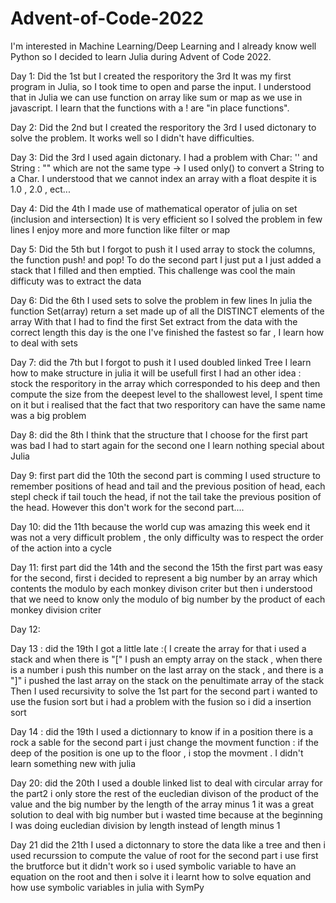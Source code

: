 # Advent-of-Code-2022
I'm interested in Machine Learning/Deep Learning and I already know well Python so I decided to learn Julia during Advent of Code 2022.


Day 1:
Did the 1st but I created the resporitory the 3rd
It was my first program in Julia, so I took time to open and parse the input.
I understood that in Julia we can use function on array like sum or map as we use in javascript.
I learn that the functions with a ! are "in place functions".

Day 2:
Did the 2nd but I created the resporitory the 3rd
I used dictonary to solve the problem.
It works well so I didn't have difficulties.

Day 3:
Did the 3rd
I used again dictonary.
I had a problem with Char: '' and String : "" which are not the same type -> I used  only() to convert a String to a Char.
I understood that we cannot index an array with a float despite it is 1.0 , 2.0 , ect...

Day 4:
Did the 4th
I made use of mathematical operator of julia on set (inclusion and intersection)
It is very efficient so I solved the problem in few lines
I enjoy more and more function like filter or map

Day 5:
Did the 5th but I forgot to push it
I used array to stock the columns, the function push! and pop! 
To do the second part I just put a I just added a stack that I filled and then emptied.
This challenge was cool the main difficuty was to extract the data 

Day 6:
Did the 6th 
I used sets to solve the problem in few lines
In julia the function Set(array) return a set made up of all the DISTINCT elements of the array
With that I had to find the first Set extract from the data with the correct length
this day is the one I've finished the fastest so far , I learn how to deal with sets

Day 7:
did the 7th but I forgot to push it
I used doubled linked Tree 
I learn how to make structure in julia it will be usefull
first I had an other idea : stock the resporitory in the array which corresponded to his deep and then compute the size from the deepest level to the shallowest level, I spent time on it but i realised that the fact that two resporitory can have the same name was a big problem

Day 8:
did the 8th
I think that the structure that I choose for the first part was bad I had to start again for the second one
I learn nothing special about Julia

Day 9:
first part did the 10th the second part is comming
I used structure to remember positions of head and tail and the previous position of head, each stepI check if tail touch the head, if not the tail take the previous position of the head.
However this don't work for the second part....

Day 10:
did the 11th because the world cup was amazing this week end
it was not a very difficult problem , the only difficulty was to respect the order of the action into a cycle

Day 11: 
first part did the 14th and the second the 15th
the first part was easy
for the second, first i decided to represent a big number by an array which contents the modulo by each monkey divison criter but then i understood  that  we need to know only the modulo of big number by the product of each monkey division criter


Day 12:


Day 13 :
did the 19th I got a little late :(
I create the array for that i used a stack and when there is "[" I push an empty array on the stack , when there is a number i push this number on the last array on the stack , and there is a "]" i pushed the last array on the stack on the penultimate array of the stack
Then I used recursivity to solve the 1st part
for the second part i wanted to use the fusion sort but i had a problem with the fusion so i did a insertion sort

Day 14 :
did the 19th
I used a dictionnary to know if in a position there is a rock a sable
for the second part i just change the movment function : if the deep of the position is one up to the floor , i stop the movment .
I didn't learn something new with julia

Day 20:
did the 20th
I used a double linked list to deal with circular array
for the part2 i only store the rest of the eucledian divison of the product of the value and the big number by the length of the array minus 1
it was a great solution to deal with big number but i wasted time because at the beginning I was doing eucledian division by length instead of length minus 1

Day 21
did the 21th
I used a dictonnary to store the data like a tree and then i used recurssion to compute the value of root
for the second part i use first the brutforce but it didn't work so i used symbolic variable to have an equation on the root and then i solve it
i learnt how to solve equation and how use symbolic variables in julia with SymPy 
